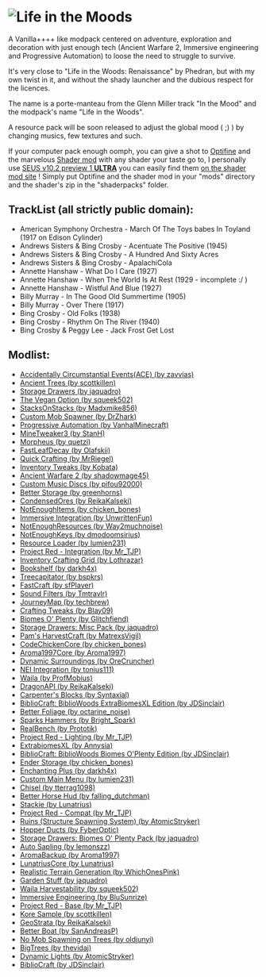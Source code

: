 # ![Life in the Moods](https://cdn.rawgit.com/kane-thornwyrd/life-in-the-moods/master/logo.png)

A Vanilla++++ like modpack centered on adventure, exploration and decoration with just enough tech (Ancient Warfare 2, Immersive engineering and Progressive Automation) to loose the need to struggle to survive.

It's very close to "Life in the Woods: Renaissance" by Phedran, but with my own twist in it, and without the shady launcher and the dubious respect for the licences.

The name is a porte-manteau from the Glenn Miller track "In the Mood" and the modpack's name "Life in the Woods".

A resource pack will be soon released to adjust the global mood ( ;) ) by changing musics, few textures and such.

If your computer pack enough oomph, you can give a shot to [Optifine](http://optifine.net/downloads) and the marvelous [Shader mod](http://shadersmod.net/downloads/) with any shader your taste go to, I personally use [SEUS v10.2 preview 1 **ULTRA**](http://q.gs/8AnA8) you can easily find them [on the shader mod site](http://shadersmod.net/shaderspacks/) ! Simply put Optifine and the shader mod in your "mods" directory and the shader's zip in the "shaderpacks" folder.

## TrackList (all strictly public domain):

* American Symphony Orchestra - March Of The Toys babes In Toyland (1917 on Edison Cylinder)
* Andrews Sisters & Bing Crosby - Acentuate The Positive (1945)
* Andrews Sisters & Bing Crosby - A Hundred And Sixty Acres
* Andrews Sisters & Bing Crosby - ApalachiCola
* Annette Hanshaw - What Do I Care (1927)
* Annette Hanshaw - When The World Is At Rest (1929 - incomplete :/ )
* Annette Hanshaw - Wistful And Blue (1927)
* Billy Murray - In The Good Old Summertime (1905)
* Billy Murray - Over There (1917)
* Bing Crosby - Old Folks (1938)
* Bing Crosby - Rhythm On The River (1940)
* Bing Crosby & Peggy Lee - Jack Frost Get Lost

## Modlist:

*   [Accidentally Circumstantial Events(ACE) (by zavvias)](http://minecraft.curseforge.com/mc-mods/227796)
*   [Ancient Trees (by scottkillen)](http://minecraft.curseforge.com/mc-mods/229626)
*   [Storage Drawers (by jaquadro)](http://minecraft.curseforge.com/mc-mods/223852)
*   [The Vegan Option (by squeek502)](http://minecraft.curseforge.com/mc-mods/227309)
*   [StacksOnStacks (by Madxmike856)](http://minecraft.curseforge.com/mc-mods/235753)
*   [Custom Mob Spawner (by DrZhark)](http://minecraft.curseforge.com/mc-mods/229261)
*   [Progressive Automation (by VanhalMinecraft)](http://minecraft.curseforge.com/mc-mods/220606)
*   [MineTweaker3 (by StanH)](http://minecraft.curseforge.com/mc-mods/224029)
*   [Morpheus (by quetzi)](http://minecraft.curseforge.com/mc-mods/69118)
*   [FastLeafDecay (by Olafskii)](http://minecraft.curseforge.com/mc-mods/230976)
*   [Quick Crafting (by MrRiegel)](http://minecraft.curseforge.com/mc-mods/237885)
*   [Inventory Tweaks (by Kobata)](http://minecraft.curseforge.com/mc-mods/223094)
*   [Ancient Warfare 2 (by shadowmage45)](http://minecraft.curseforge.com/mc-mods/224602)
*   [Custom Music Discs (by pifou92000)](http://minecraft.curseforge.com/mc-mods/242609)
*   [Better Storage (by greenhorns)](http://minecraft.curseforge.com/mc-mods/232919)
*   [CondensedOres (by ReikaKalseki)](http://minecraft.curseforge.com/mc-mods/239046)
*   [NotEnoughItems (by chicken_bones)](http://minecraft.curseforge.com/mc-mods/222211)
*   [Immersive Integration (by UnwrittenFun)](http://minecraft.curseforge.com/mc-mods/232159)
*   [NotEnoughResources (by Way2muchnoise)](http://minecraft.curseforge.com/mc-mods/225815)
*   [NotEnoughKeys (by dmodoomsirius)](http://minecraft.curseforge.com/mc-mods/224614)
*   [Resource Loader (by lumien231)](http://minecraft.curseforge.com/mc-mods/226447)
*   [Project Red - Integration (by Mr_TJP)](http://minecraft.curseforge.com/mc-mods/229045)
*   [Inventory Crafting Grid (by Lothrazar)](http://minecraft.curseforge.com/mc-mods/232597)
*   [Bookshelf (by darkh4x)](http://minecraft.curseforge.com/mc-mods/228525)
*   [Treecapitator (by bspkrs)](http://minecraft.curseforge.com/mc-mods/59216)
*   [FastCraft (by sfPlayer)](http://minecraft.curseforge.com/mc-mods/242677)
*   [Sound Filters (by Tmtravlr)](http://minecraft.curseforge.com/mc-mods/222789)
*   [JourneyMap (by techbrew)](http://minecraft.curseforge.com/mc-mods/32274)
*   [Crafting Tweaks (by Blay09)](http://minecraft.curseforge.com/mc-mods/233071)
*   [Biomes O' Plenty (by Glitchfiend)](http://minecraft.curseforge.com/mc-mods/220318)
*   [Storage Drawers: Misc Pack (by jaquadro)](http://minecraft.curseforge.com/mc-mods/235539)
*   [Pam's HarvestCraft (by MatrexsVigil)](http://minecraft.curseforge.com/mc-mods/221857)
*   [CodeChickenCore (by chicken_bones)](http://minecraft.curseforge.com/mc-mods/222213)
*   [Aroma1997Core (by Aroma1997)](http://minecraft.curseforge.com/mc-mods/223735)
*   [Dynamic Surroundings (by OreCruncher)](http://minecraft.curseforge.com/mc-mods/238891)
*   [NEI Integration (by tonius111)](http://minecraft.curseforge.com/mc-mods/225251)
*   [Waila (by ProfMobius)](http://minecraft.curseforge.com/mc-mods/73488)
*   [DragonAPI (by ReikaKalseki)](http://minecraft.curseforge.com/mc-mods/235591)
*   [Carpenter's Blocks (by Syntaxial)](http://minecraft.curseforge.com/mc-mods/228932)
*   [BiblioCraft: BiblioWoods ExtraBiomesXL Edition (by JDSinclair)](http://minecraft.curseforge.com/mc-mods/228365)
*   [Better Foliage (by octarine_noise)](http://minecraft.curseforge.com/mc-mods/228529)
*   [Sparks Hammers (by Bright_Spark)](http://minecraft.curseforge.com/mc-mods/237240)
*   [RealBench (by Prototik)](http://minecraft.curseforge.com/mc-mods/237414)
*   [Project Red - Lighting (by Mr_TJP)](http://minecraft.curseforge.com/mc-mods/229046)
*   [ExtrabiomesXL (by Annysia)](http://minecraft.curseforge.com/mc-mods/60041)
*   [BiblioCraft: BiblioWoods Biomes O'Plenty Edition (by JDSinclair)](http://minecraft.curseforge.com/mc-mods/228362)
*   [Ender Storage (by chicken_bones)](http://minecraft.curseforge.com/mc-mods/229306)
*   [Enchanting Plus (by darkh4x)](http://minecraft.curseforge.com/mc-mods/59413)
*   [Custom Main Menu (by lumien231)](http://minecraft.curseforge.com/mc-mods/226406)
*   [Chisel (by tterrag1098)](http://minecraft.curseforge.com/mc-mods/235279)
*   [Better Horse Hud (by falling_dutchman)](http://minecraft.curseforge.com/mc-mods/223091)
*   [Stackie (by Lunatrius)](http://minecraft.curseforge.com/mc-mods/225606)
*   [Project Red - Compat (by Mr_TJP)](http://minecraft.curseforge.com/mc-mods/229050)
*   [Ruins (Structure Spawning System) (by AtomicStryker)](http://minecraft.curseforge.com/mc-mods/227873)
*   [Hopper Ducts (by FyberOptic)](http://minecraft.curseforge.com/mc-mods/72210)
*   [Storage Drawers: Biomes O' Plenty Pack (by jaquadro)](http://minecraft.curseforge.com/mc-mods/230832)
*   [Auto Sapling (by lemonszz)](http://minecraft.curseforge.com/mc-mods/222415)
*   [AromaBackup (by Aroma1997)](http://minecraft.curseforge.com/mc-mods/225658)
*   [LunatriusCore (by Lunatrius)](http://minecraft.curseforge.com/mc-mods/225605)
*   [Realistic Terrain Generation (by WhichOnesPink)](http://minecraft.curseforge.com/mc-mods/237989)
*   [Garden Stuff (by jaquadro)](http://minecraft.curseforge.com/mc-mods/225903)
*   [Waila Harvestability (by squeek502)](http://minecraft.curseforge.com/mc-mods/79287)
*   [Immersive Engineering (by BluSunrize)](http://minecraft.curseforge.com/mc-mods/231951)
*   [Project Red - Base (by Mr_TJP)](http://minecraft.curseforge.com/mc-mods/228702)
*   [Kore Sample (by scottkillen)](http://minecraft.curseforge.com/mc-mods/229624)
*   [GeoStrata (by ReikaKalseki)](http://minecraft.curseforge.com/mc-mods/235601)
*   [Better Boat (by SanAndreasP)](http://minecraft.curseforge.com/mc-mods/230898)
*   [No Mob Spawning on Trees (by oldjunyi)](http://minecraft.curseforge.com/mc-mods/226779)
*   [BigTrees (by thevidaj)](http://minecraft.curseforge.com/mc-mods/239267)
*   [Dynamic Lights (by AtomicStryker)](http://minecraft.curseforge.com/mc-mods/227874)
*   [BiblioCraft (by JDSinclair)](http://minecraft.curseforge.com/mc-mods/228027)
